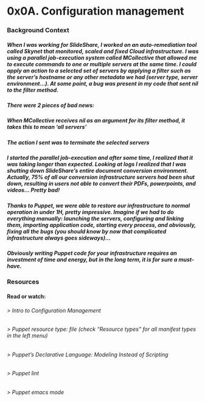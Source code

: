 # 0x0A. Configuration management

### Background Context


##### When I was working for SlideShare, I worked on an auto-remediation tool called Skynet that monitored, scaled and fixed Cloud infrastructure. I was using a parallel job-execution system called MCollective that allowed me to execute commands to one or multiple servers at the same time. I could apply an action to a selected set of servers by applying a filter such as the server’s hostname or any other metadata we had (server type, server environment…). At some point, a bug was present in my code that sent nil to the filter method.

##### There were 2 pieces of bad news:

##### When MCollective receives nil as an argument for its filter method, it takes this to mean ‘all servers’
##### The action I sent was to terminate the selected servers
##### I started the parallel job-execution and after some time, I realized that it was taking longer than expected. Looking at logs I realized that I was shutting down SlideShare’s entire document conversion environment. Actually, 75% of all our conversion infrastructure servers had been shut down, resulting in users not able to convert their PDFs, powerpoints, and videos… Pretty bad!

##### Thanks to Puppet, we were able to restore our infrastructure to normal operation in under 1H, pretty impressive. Imagine if we had to do everything manually: launching the servers, configuring and linking them, importing application code, starting every process, and obviously, fixing all the bugs (you should know by now that complicated infrastructure always goes sideways)…

##### Obviously writing Puppet code for your infrastructure requires an investment of time and energy, but in the long term, it is for sure a must-have.

### Resources
#### Read or watch:

###### > Intro to Configuration Management
###### > Puppet resource type: file (check “Resource types” for all manifest types in the left menu)
###### > Puppet’s Declarative Language: Modeling Instead of Scripting
###### > Puppet lint
###### > Puppet emacs mode
